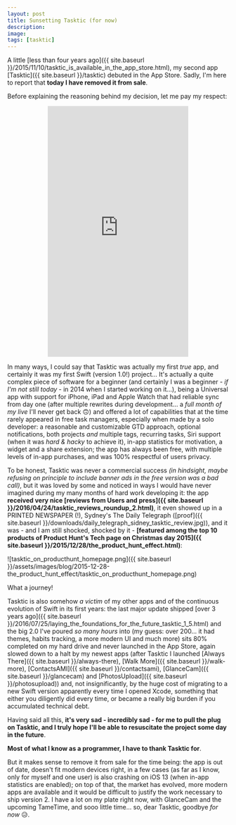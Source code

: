 ```yaml
---
layout: post
title: Sunsetting Tasktic (for now)
description:
image:
tags: [tasktic]
---
```

A little [less than four years ago]({{ site.baseurl }}/2015/11/10/tasktic_is_available_in_the_app_store.html), my second app [Tasktic]({{ site.baseurl }}/tasktic) debuted in the App Store. Sadly, I'm here to report that **today I have removed it from sale**.

Before explaining the reasoning behind my decision, let me pay my respect:
<p align="center">
<iframe src="https://player.vimeo.com/video/143538641" width="320" height="569" frameborder="0" webkitallowfullscreen mozallowfullscreen allowfullscreen></iframe>
</p>

In many ways, I could say that Tasktic was actually my first *true* app, and certainly it was my first Swift (version 1.0!) project...
It's actually a quite complex piece of software for a beginner (and certainly I was a beginner - *if I'm not still today* - in 2014 when I started working on it...), being a Universal app with support for iPhone, iPad and Apple Watch that had reliable sync from day one (after multiple rewrites during development... a *full month of my live* I'll never get back 🙃) and offered a lot of capabilities that at the time rarely appeared in free task managers, especially when made by a solo developer: a reasonable and customizable GTD approach, optional notifications, both projects *and* multiple tags, recurring tasks, Siri support (when it was *hard & hacky* to achieve it), in-app statistics for motivation, a widget and a share extension; the app has always been free, with multiple levels of in-app purchases, and was 100% respectful of users privacy.

To be honest, Tasktic was never a commercial success *(in hindsight, maybe refusing on principle to include banner ads in the free version was a bad call)*, but it was loved by some and noticed in ways I would have never imagined during my many months of hard work developing it: the app **received very nice [reviews from Users and press]({{ site.baseurl }}/2016/04/24/tasktic_reviews_roundup_2.html)**, it even showed up in a PRINTED NEWSPAPER (!), Sydney's The Daily Telegraph ([proof]({{ site.baseurl }}/downloads/daily_telegraph_sidney_tasktic_review.jpg)), and it was - and I am still shocked, shocked by it - **[featured among the top 10 products of Product Hunt's Tech page on Christmas day 2015]({{ site.baseurl }}/2015/12/28/the_product_hunt_effect.html)**:

![tasktic_on_producthunt_homepage.png]({{ site.baseurl }}/assets/images/blog/2015-12-28-the_product_hunt_effect/tasktic_on_producthunt_homepage.png)

What a journey!

Tasktic is also somehow *a victim* of my other apps and of the continuous evolution of Swift in its first years: the last major update shipped [over 3 years ago]({{ site.baseurl }}/2016/07/25/laying_the_foundations_for_the_future_tasktic_1_5.html) and the big 2.0 I've poured *so many hours* into (my guess: over 200... it had themes, habits tracking, a more modern UI and much more) sits 80% completed on my hard drive and never launched in the App Store, again slowed down to a halt by my newest apps (after Tasktic I launched [Always There]({{ site.baseurl }}/always-there), [Walk More]({{ site.baseurl }}/walk-more), [ContactsAMI]({{ site.baseurl }}/contactsami), [GlanceCam]({{ site.baseurl }}/glancecam) and [PhotosUpload]({{ site.baseurl }}/photosupload)) and, not insignificantly, by the huge cost of migrating to a new Swift version apparently every time I opened Xcode, something that either you diligently did every time, or became a really big burden if you accumulated technical debt.

Having said all this, **it's very sad - incredibly sad - for me to pull the plug on Tasktic, and I truly hope I'll be able to resuscitate the project some day in the future**. 

**Most of what I know as a programmer, I have to thank Tasktic for**.

But it makes sense to remove it from sale for the time being: the app is out of date, doesn't fit modern devices right, in a few cases (as far as I know, only for myself and one user) is also crashing on iOS 13 (when in-app statistics are enabled); on top of that, the market has evolved, more modern apps are available and it would be difficult to justify the work necessary to ship version 2. I have a lot on my plate right now, with GlanceCam and the upcoming TameTime, and sooo little time... so, dear Tasktic, goodbye *for now* 😥.

<p align="center">
	<img src="{{ site.baseurl }}/assets/images/blog/2019 -09-26-sunsetting_tasktic_for_now/tasktic-removed-from-sale.png" alt="" data-position="center center" />
</p>